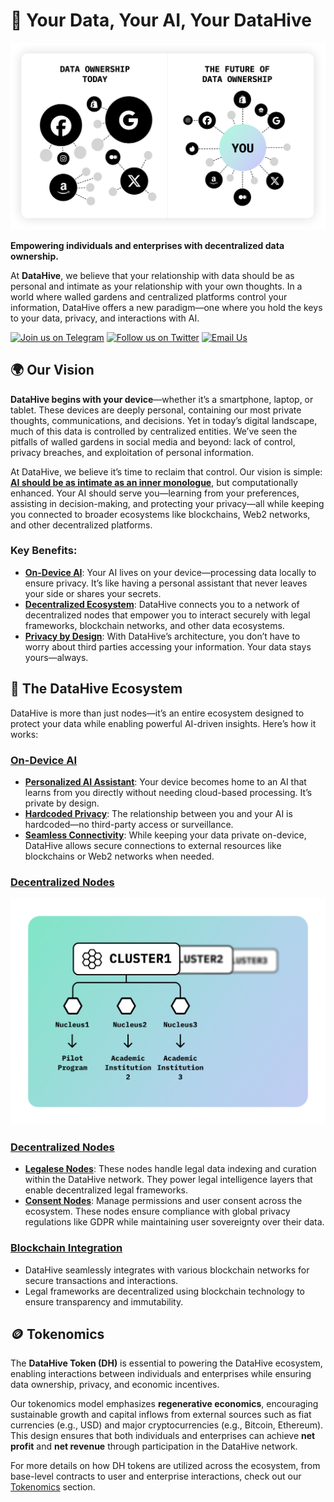 # 🐝 Your Data, Your AI, Your **DataHive**

![Data Ownership](/profile/images/DataOwnFuture.png)

**Empowering individuals and enterprises with decentralized data ownership.**

At **DataHive**, we believe that your relationship with data should be as personal and intimate as your relationship with your own thoughts. In a world where walled gardens and centralized platforms control your information, DataHive offers a new paradigm—one where you hold the keys to your data, privacy, and interactions with AI.

[![Join us on Telegram](https://img.shields.io/badge/Telegram-Join%20Us-blue?logo=telegram)](https://t.me/datahiveofficial)
[![Follow us on Twitter](https://img.shields.io/badge/Twitter-Follow%20Us-blue?logo=twitter)](https://twitter.com/getdatahive)
[![Email Us](https://img.shields.io/badge/Email-Contact%20Us-blue?logo=gmail)](mailto:team@datahive.network)


## 🌍 **Our Vision**

**DataHive begins with your device**—whether it’s a smartphone, laptop, or tablet. These devices are deeply personal, containing our most private thoughts, communications, and decisions. Yet in today’s digital landscape, much of this data is controlled by centralized entities. We’ve seen the pitfalls of walled gardens in social media and beyond: lack of control, privacy breaches, and exploitation of personal information.

At DataHive, we believe it’s time to reclaim that control. Our vision is simple: **[AI should be as intimate as an inner monologue](./docs/ai-inner-monologue.md)**, but computationally enhanced. Your AI should serve you—learning from your preferences, assisting in decision-making, and protecting your privacy—all while keeping you connected to broader ecosystems like blockchains, Web2 networks, and other decentralized platforms.

### Key Benefits:
- **[On-Device AI](./docs/on-device-ai.md)**: Your AI lives on your device—processing data locally to ensure privacy. It’s like having a personal assistant that never leaves your side or shares your secrets.
- **[Decentralized Ecosystem](./docs/decentralized-nodes.md)**: DataHive connects you to a network of decentralized nodes that empower you to interact securely with legal frameworks, blockchain networks, and other data ecosystems.
- **[Privacy by Design](./docs/privacy-by-design.md)**: With DataHive’s architecture, you don’t have to worry about third parties accessing your information. Your data stays yours—always.

## 🚀 **The DataHive Ecosystem**

DataHive is more than just nodes—it’s an entire ecosystem designed to protect your data while enabling powerful AI-driven insights. Here’s how it works:

### **[On-Device AI](./docs/on-device-ai.md)**

- **[Personalized AI Assistant](./docs/personalized-ai-assistant.md)**: Your device becomes home to an AI that learns from you directly without needing cloud-based processing. It’s private by design.
- **[Hardcoded Privacy](./docs/hardcoded-privacy.md)**: The relationship between you and your AI is hardcoded—no third-party access or surveillance.
- **[Seamless Connectivity](./docs/seamless-connectivity.md)**: While keeping your data private on-device, DataHive allows secure connections to external resources like blockchains or Web2 networks when needed.

### **[Decentralized Nodes](./docs/decentralized-nodes.md)**

![Node Clusters](/profile/images/NodeClusters.png)

### **[Decentralized Nodes](./docs/decentralized-nodes.md)**
- **[Legalese Nodes](https://github.com/datahiv3/Legalese-Nodes)**: These nodes handle legal data indexing and curation within the DataHive network. They power legal intelligence layers that enable decentralized legal frameworks.
- **[Consent Nodes](https://github.com/datahiv3/Consent-Nodes)**: Manage permissions and user consent across the ecosystem. These nodes ensure compliance with global privacy regulations like GDPR while maintaining user sovereignty over their data.

### **[Blockchain Integration](./docs/blockchain-integration.md)**


- DataHive seamlessly integrates with various blockchain networks for secure transactions and interactions.
- Legal frameworks are decentralized using blockchain technology to ensure transparency and immutability.

## 🪙 Tokenomics

The **DataHive Token (DH)** is essential to powering the DataHive ecosystem, enabling interactions between individuals and enterprises while ensuring data ownership, privacy, and economic incentives.

Our tokenomics model emphasizes **regenerative economics**, encouraging sustainable growth and capital inflows from external sources such as fiat currencies (e.g., USD) and major cryptocurrencies (e.g., Bitcoin, Ethereum). This design ensures that both individuals and enterprises can achieve **net profit** and **net revenue** through participation in the DataHive network.

For more details on how DH tokens are utilized across the ecosystem, from base-level contracts to user and enterprise interactions, check out our [Tokenomics](./docs/Tokenomics.md) section.